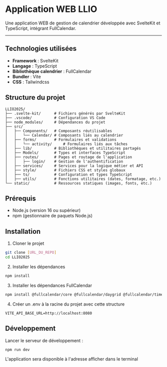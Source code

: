# Application WEB LLIO

Une application WEB de gestion de calendrier développée avec SvelteKit et TypeScript, intégrant FullCalendar.

---

## Technologies utilisées
- **Framework** : SvelteKit
- **Langage** : TypeScript
- **Bibliothèque calendrier** : FullCalendar
- **Bundler** : Vite
- **CSS** : Tailwindcss

## Structure du projet

```plaintext
LLIO2025/
├── .svelte-kit/      # Fichiers générés par SvelteKit
├── .vscode/          # Configuration VS Code
├── node_modules/     # Dépendances du projet
├── src/
│   ├── Components/   # Composants réutilisables
│   │   └── Calendar/ # Composants liés au calendrier
│   ├── forms/        # Formulaires et validations
│   │   └── activity/     # Formulaires liés aux tâches
│   ├── lib/          # Bibliothèques et utilitaires partagés
│   ├── Models/       # Types et interfaces TypeScript
│   ├── routes/       # Pages et routage de l'application
│   │   ├── login/    # Gestion de l'authentification
│   ├── services/     # Services pour la logique métier et API
│   ├── style/        # Fichiers CSS et styles globaux
│   ├── ts/           # Configuration et types TypeScript
│   ├── utils/        # Fonctions utilitaires (dates, formatage, etc.)
└── static/           # Ressources statiques (images, fonts, etc.)
```

## Prérequis
- Node.js (version 16 ou supérieur)
- npm (gestionnaire de paquets Node.js)

## Installation
1. Cloner le projet
```bash
git clone [URL_DU_REPO]
cd LLIO2025
```
2. Installer les dépendances
```bash
npm install
```
3. Installer les dépendances FullCalendar
```bash
npm install @fullcalendar/core @fullcalendar/daygrid @fullcalendar/timegrid @fullcalendar/interaction
```
4. Créer un .env à la racine du projet avec cette structure
````
VITE_API_BASE_URL=http://localhost:8080
````

## Développement
Lancer le serveur de développement :
```bash
npm run dev
```
L'application sera disponible à l'adresse afficher dans le terminal
